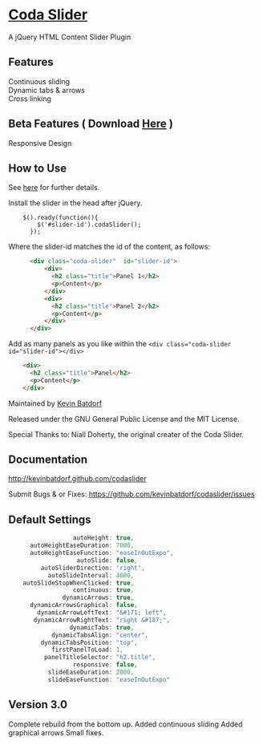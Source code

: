 [Coda Slider](http://kevinbatdorf.github.com/codaslider)
============
A jQuery HTML Content Slider Plugin


Features
--------

Continuous sliding  
Dynamic tabs & arrows  
Cross linking

Beta Features ( Download [Here](https://github.com/KevinBatdorf/codaslider/tree/experimental) )
-------------

Responsive Design 

How to Use
-----------

See [here](http://kevinbatdorf.github.com/codaslider) for further details.

Install the slider in the head after jQuery.

```  
    $().ready(function(){
        $('#slider-id').codaSlider();
      });
```

Where the slider-id matches the id of the content, as follows:

```html
      <div class="coda-slider"  id="slider-id">
          <div>
            <h2 class="title">Panel 1</h2>
            <p>Content</p>
          </div>
          <div>
            <h2 class="title">Panel 2</h2>
            <p>Content</p>
          </div>
      </div>
```

Add as many panels as you like within the `<div class="coda-slider id="slider-id"></div>`

```html
    <div>
      <h2 class="title">Panel</h2>
      <p>Content</p>
    </div>
```

Maintained by [Kevin Batdorf](http://twitter.com/#!/kevinbatdorf)

Released under the GNU General Public License and the MIT License.

Special Thanks to:
Niall Doherty, the original creater of the Coda Slider.


Documentation
-------------

http://kevinbatdorf.github.com/codaslider

Submit Bugs & or Fixes:
https://github.com/kevinbatdorf/codaslider/issues


Default Settings
----------------
```javascript
                  autoHeight: true,
      autoHeightEaseDuration: 7000,
      autoHeightEaseFunction: "easeInOutExpo",
                   autoSlide: false,
         autoSliderDirection: 'right',
           autoSlideInterval: 4000,
    autoSlideStopWhenClicked: true,
                  continuous: true,
               dynamicArrows: true,
      dynamicArrowsGraphical: false,
        dynamicArrowLeftText: "&#171; left",
       dynamicArrowRightText: "right &#187;",
                 dynamicTabs: true,
            dynamicTabsAlign: "center",
         dynamicTabsPosition: "top",
            firstPanelToLoad: 1,
          panelTitleSelector: "h2.title",
                  responsive: false,
           slideEaseDuration: 2000,
           slideEaseFunction: "easeInOutExpo"
```


Version 3.0
-------------

Complete rebuild from the bottom up.
Added continuous sliding
Added graphical arrows
Small fixes.